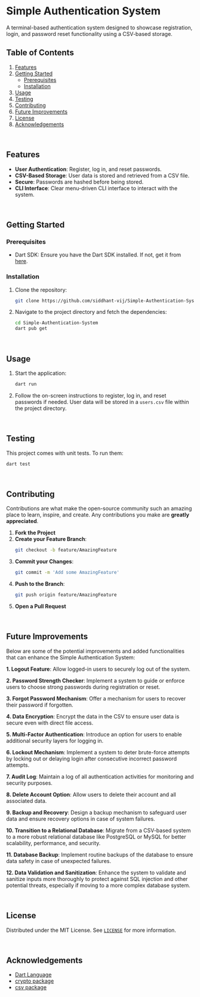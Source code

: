 # Simple Authentication System

A terminal-based authentication system designed to showcase registration, login, and password reset functionality using a CSV-based storage.

## Table of Contents

1. [Features](#features)
2. [Getting Started](#getting-started)
    - [Prerequisites](#prerequisites)
    - [Installation](#installation)
3. [Usage](#usage)
4. [Testing](#testing)
5. [Contributing](#contributing)
6. [Future Improvements](#future-improvements)
7. [License](#license)
8. [Acknowledgements](#acknowledgements)

<br>

## Features

- **User Authentication**: Register, log in, and reset passwords.
- **CSV-Based Storage**: User data is stored and retrieved from a CSV file.
- **Secure**: Passwords are hashed before being stored.
- **CLI Interface**: Clear menu-driven CLI interface to interact with the system.

<br>

## Getting Started

### Prerequisites

- Dart SDK: Ensure you have the Dart SDK installed. If not, get it from [here](https://dart.dev/get-dart).

### Installation

1. Clone the repository:
    ```bash
    git clone https://github.com/siddhant-vij/Simple-Authentication-System.git
    ```

2. Navigate to the project directory and fetch the dependencies:
    ```bash
    cd Simple-Authentication-System
    dart pub get
    ```

<br>

## Usage

1. Start the application:
    ```bash
    dart run
    ```

2. Follow the on-screen instructions to register, log in, and reset passwords if needed. User data will be stored in a `users.csv` file within the project directory.

<br>

## Testing

This project comes with unit tests. To run them:

```bash
dart test
```

<br>

## Contributing

Contributions are what make the open-source community such an amazing place to learn, inspire, and create. Any contributions you make are **greatly appreciated**.

1. **Fork the Project**
2. **Create your Feature Branch**: 
    ```bash
    git checkout -b feature/AmazingFeature
    ```
3. **Commit your Changes**: 
    ```bash
    git commit -m 'Add some AmazingFeature'
    ```
4. **Push to the Branch**: 
    ```bash
    git push origin feature/AmazingFeature
    ```
5. **Open a Pull Request**

<br>

## Future Improvements

Below are some of the potential improvements and added functionalities that can enhance the Simple Authentication System:

**1. Logout Feature**: Allow logged-in users to securely log out of the system.

**2. Password Strength Checker**: Implement a system to guide or enforce users to choose strong passwords during registration or reset.

**3. Forgot Password Mechanism**: Offer a mechanism for users to recover their password if forgotten.

**4. Data Encryption**: Encrypt the data in the CSV to ensure user data is secure even with direct file access.

**5. Multi-Factor Authentication**: Introduce an option for users to enable additional security layers for logging in.

**6. Lockout Mechanism**: Implement a system to deter brute-force attempts by locking out or delaying login after consecutive incorrect password attempts.

**7. Audit Log**: Maintain a log of all authentication activities for monitoring and security purposes.

**8. Delete Account Option**: Allow users to delete their account and all associated data.

**9. Backup and Recovery**: Design a backup mechanism to safeguard user data and ensure recovery options in case of system failures.

**10. Transition to a Relational Database**: Migrate from a CSV-based system to a more robust relational database like PostgreSQL or MySQL for better scalability, performance, and security.

**11. Database Backup**: Implement routine backups of the database to ensure data safety in case of unexpected failures.

**12. Data Validation and Sanitization**: Enhance the system to validate and sanitize inputs more thoroughly to protect against SQL injection and other potential threats, especially if moving to a more complex database system.


<br>

## License

Distributed under the MIT License. See [`LICENSE`](https://github.com/siddhant-vij/Simple-Authentication-System/blob/main/LICENSE) for more information.

<br>

## Acknowledgements

- [Dart Language](https://dart.dev/)
- [crypto package](https://pub.dev/packages/crypto)
- [csv package](https://pub.dev/packages/csv)